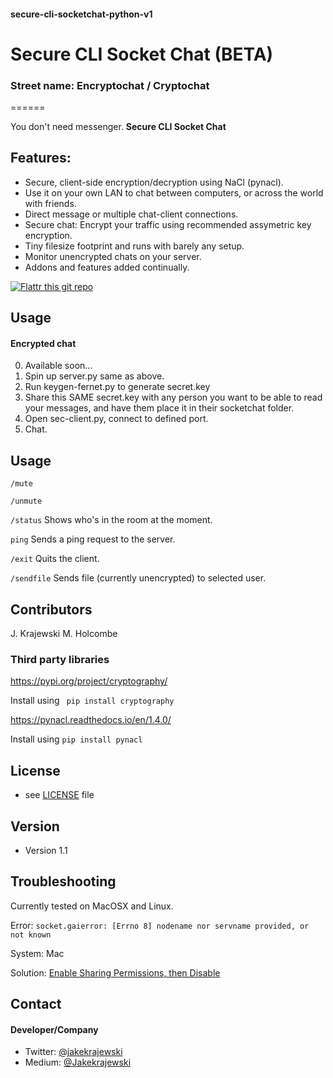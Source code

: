 #### secure-cli-socketchat-python-v1
# Secure CLI Socket Chat (BETA)
### Street name: Encryptochat / Cryptochat
======

You don't need messenger. **Secure CLI Socket Chat** 

## Features:
* Secure, client-side encryption/decryption using NaCl (pynacl).
* Use it on your own LAN to chat between computers, or across the world with friends.
* Direct message or multiple chat-client connections.
* Secure chat: Encrypt your traffic using recommended assymetric key encryption.
* Tiny filesize footprint and runs with barely any setup.
* Monitor unencrypted chats on your server.
* Addons and features added continually.

[![Flattr this git repo](http://api.flattr.com/button/flattr-badge-large.png)](https://flattr.com/submit/auto?user_id=diamondhawk&url=https://github.com/sachio222/socketchat_v1)

## Usage

#### Encrypted chat
0. Available soon...
1. Spin up server.py same as above. 
2. Run keygen-fernet.py to generate secret.key
3. Share this SAME secret.key with any person you want to be able to read your messages, and have them place it in their socketchat folder.
4. Open sec-client.py, connect to defined port. 
5. Chat.

## Usage

```/mute```

```/unmute```

```/status``` Shows who's in the room at the moment. 

```ping``` Sends a ping request to the server.

```/exit``` Quits the client. 

```/sendfile``` Sends file (currently unencrypted) to selected user.

## Contributors
J. Krajewski
M. Holcombe


### Third party libraries
https://pypi.org/project/cryptography/

Install using ``` pip install cryptography```

https://pynacl.readthedocs.io/en/1.4.0/

Install using ```pip install pynacl```

## License 
* see [LICENSE](https://github.com/username/sw-name/blob/master/LICENSE.md) file

## Version 
* Version 1.1

## Troubleshooting
Currently tested on MacOSX and Linux. 

Error:
```socket.gaierror: [Errno 8] nodename nor servname provided, or not known```

System: Mac

Solution: [Enable Sharing Permissions, then Disable](https://stackoverflow.com/a/53382881/5369711)

## Contact
#### Developer/Company

* Twitter: [@jakekrajewski](https://twitter.com/jakekrajewski "@jakekrajewski")
* Medium: [@Jakekrajewski](https://medium.com/@Jakekrajewski)

